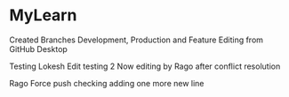 # MyLearn
Created Branches Development, Production and Feature
Editing from GitHub Desktop


Testing Lokesh Edit
testing 2
Now editing by Rago after conflict resolution

Rago Force push checking
adding one more new line

